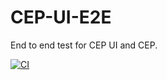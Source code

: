 # CEP-UI-E2E

End to end test for CEP UI and CEP.

[![CI](https://github.com/3beca/cep-ui-e2e/actions/workflows/main.yml/badge.svg)](https://github.com/3beca/cep-ui-e2e/actions/workflows/main.yml)
